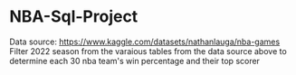 # NBA-Sql-Project
Data source: https://www.kaggle.com/datasets/nathanlauga/nba-games
Filter 2022 season from the varaious tables from the data source above to determine each 30 nba team's win percentage and their top scorer

